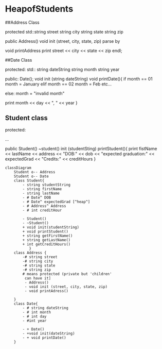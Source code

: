 # HeapofStudents  

##Address Class

protected
std::string street
     string city
     string state
     string zip

public
Address()
void init (street, city, state, zip) parse by 

void printAddress
        print street << city << state << zip endl;

##Date Class

protected:
    std:: string dateString
         string month
        string year

public:
Date();
void init (string dateString)
void printDate(){
if month == 01 
    month = January
elif month == 02
    month = Feb
etc...

else:
 month = "invalid month"

print month << day << ", " << year
}


## Student class

protected:

...

public
Student()
~student()
init (studentSting)
printStudent(){
print fistName << lastName << address << "DOB:" << dob
 << "expected graduation:" << expectedGrad << "Credits:" << creditHours 
}


```mermaid 
classDiagram
    Student o-- Address
    Student o-- Date
    class Student{
        - string studentString
        - string firstName
        - string lastName
        - # Date^ DOB
        - # Date^ expectedGrad [^heap^]
        - # Address^ Address
        - # int creditHour

        - Student()
        - ~Student()
        + void init(studentString)
        + void printStudent()
        + string getFirstName()
        + string getLastName()
        + int getCreditHours()
           }
    class Address {
        -# string street
        -# string city
        -# string state
        -# string zip
        # means protected (private but 'children'
         can have it]
         - Address()
         - void init (street, city, state, zip)
         - void printAdress()

    }
    class Date{
        - # string dateString
        - # int month
        - # int day
        - #int year

        - + Date()
        - +void init(dateString)
        - + void printDate()
    }
```



